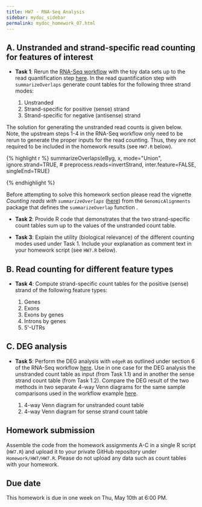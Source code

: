 ```yaml
---
title: HW7 - RNA-Seq Analysis
sidebar: mydoc_sidebar
permalink: mydoc_homework_07.html 
---
```


## A. Unstranded and strand-specific read counting for features of interest

- __Task 1__: Rerun the [RNA-Seq workflow](http://girke.bioinformatics.ucr.edu/GEN242/mydoc_systemPipeRNAseq_01.html) with the toy data sets up to the read quantification step [here](http://girke.bioinformatics.ucr.edu/GEN242/mydoc_systemPipeRNAseq_05.html). In the read quantification step with `summarizeOverlaps` generate count tables for the following three strand modes:

   1. Unstranded 
   2. Strand-specific for positive (sense) strand
   3. Strand-specific for negative (antisense) strand
   
The solution for generating the unstranded read counts is given below. Note, the upstream steps 1-4 in the RNA-Seq workflow only need to be rerun to generate the proper inputs for the read counting. Thus, they are not required to be included in the homework results (see `HW7.R` below).

{% highlight r %}
summarizeOverlaps(eByg, x, mode="Union", 
					ignore.strand=TRUE, 
                                        # preprocess.reads=invertStrand,
					inter.feature=FALSE, 
                                        singleEnd=TRUE)

{% endhighlight %}

Before attempting to solve this homework section please read the vignette _Counting reads with `summarizeOverlaps`_ ([here](http://bioconductor.org/packages/release/bioc/html/GenomicAlignments.html)) from the `GenomicAlignments` package that defines the `summarizeOverlap` function .

- __Task 2__: Provide R code that demonstrates that the two strand-specific count tables sum up to the values of the unstranded count table. 

- __Task 3__: Explain the utility (biological relevance) of the different counting modes used under Task 1. Include your explanation as comment text in your homework script (see `HW7.R` below). 

## B. Read counting for different feature types
- __Task 4__: Compute strand-specific count tables for the positive (sense) strand of the following feature types: 

   1. Genes
   2. Exons
   3. Exons by genes 
   4. Introns by genes
   5. 5'-UTRs

## C. DEG analysis

- __Task 5__: Perform the DEG analysis with `edgeR` as outlined under section 6 of the RNA-Seq workflow [here](http://girke.bioinformatics.ucr.edu/GEN242/mydoc_systemPipeRNAseq_06.html). Use in one case for the DEG analysis the unstranded count table as input (from Task 1.1) and in another the sense strand count table (from Task 1.2). Compare the DEG result of the two methods in two separate 4-way Venn diagrams for the same sample comparisons used in the workflow example [here](http://girke.bioinformatics.ucr.edu/GEN242/mydoc_systemPipeRNAseq_06.html#venn-diagrams-of-deg-sets).

   1. 4-way Venn diagram for unstranded count table
   2. 4-way Venn diagram for sense strand count table

## Homework submission

Assemble the code from the homework assignments A-C in a single R script (`HW7.R`) and upload it to your private GitHub repository under `Homework/HW7/HW7.R`. Please do not upload any data such as count tables with your homework.

## Due date

This homework is due in one week on Thu, May 10th at 6:00 PM.
